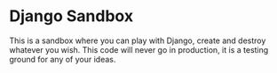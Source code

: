 # Django Sandbox

This is a sandbox where you can play with Django, create and destroy whatever you wish.
This code will never go in production, it is a testing ground for any of your ideas.